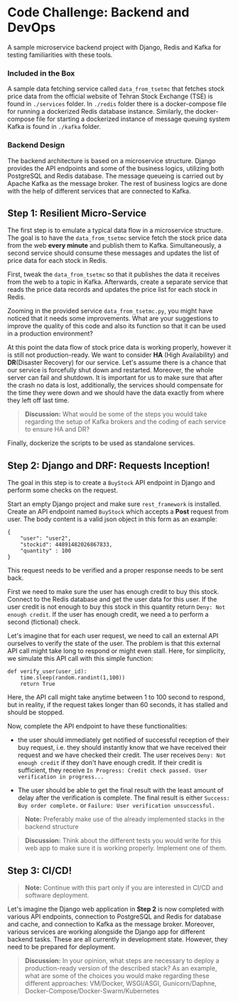# Code Challenge: Backend and DevOps
A sample microservice backend project with Django, Redis and Kafka for testing familiarities with these tools.

### Included in the Box

A sample data fetching service called `data_from_tsetmc` that fetches stock price data from the official website of Tehran Stock Exchange (TSE) is found in `./services` folder. In `./redis` folder there is a docker-compose file for running a dockerized Redis database instance. Similarly, the docker-compose file for starting a dockerized instance of message queuing system Kafka is found in `./kafka` folder.

### Backend Design

The backend architecture is based on a microservice structure. Django provides the API endpoints and some of the business logics, utilizing both PostgreSQL and Redis database. The message queueing is carried out by Apache Kafka as the message broker. The rest of business logics are done with the help of different services that are connected to Kafka. 


## Step 1: Resilient Micro-Service

The first step is to emulate a typical data flow in a microservice structure. The goal is to have the `data_from_tsetmc` service fetch the stock price data from the web **every minute** and publish them to Kafka. Simultaneously, a second service should consume these messages and updates the list of price data for each stock in Redis. 

First, tweak the `data_from_tsetmc` so that it publishes the data it receives from the web to a topic in Kafka. Afterwards, create a separate service that reads the price data records and updates the price list for each stock in Redis.

Zooming in the provided service `data_from_tsetmc.py`, you might have noticed that it needs some improvements. What are your suggestions to improve the quality of this code and also its function so that it can be used in a production environment?

At this point the data flow of stock price data is working properly, however it is still not production-ready. We want to consider **HA** (High Availability) and **DR**(Disaster Recovery) for our service. Let's assume there is a chance that our service is forcefully shut down and restarted. Moreover, the whole server can fail and shutdown. It is important for us to make sure that after the crash no data is lost, additionally, the services should compensate for the time they were down and we should have the data exactly from where they left off last time.

> **Discussion:** What would be some of the steps you would take regarding the setup of Kafka brokers and the coding of each service to ensure HA and DR?

Finally, dockerize the scripts to be used as standalone services.

## Step 2: Django and DRF: Requests Inception!

The goal in this step is to create a `BuyStock` API endpoint in Django and perform some checks on the request.

Start an empty Django project and make sure `rest_framework` is installed. Create an API endpoint named `BuyStock` which accepts a **Post** request  from user. The body content is a valid json object in this form as an example:

```
{ 
	"user": "user2", 
	"stockid": 44891482026867833, 
	"quantity" : 100 
}
```
This request needs to be verified and a proper response needs to be sent back. 

First we need to make sure the user has enough credit to buy this stock. Connect to the Redis database and get the user data for this user. If the user credit is not enough to buy this stock in this quantity return `Deny: Not enough credit`. If the user has enough credit, we need a to perform a second (fictional) check.

Let's imagine that for each user request, we need to call an external API ourselves to verify the state of the user. The problem is that this external API call might take long to respond or might even stall. Here, for simplicity, we simulate this API call with this simple function:

```
def verify_user(user_id):
	time.sleep(random.randint(1,100))
	return True
```
Here, the API call might take anytime between 1 to 100 second to respond, but in reality, if the request takes longer than 60 seconds, it has stalled and should be stopped. 

Now, complete the API endpoint to have these functionalities:

- the user should immediately get notified of successful reception of their buy request, i.e. they should instantly know that we have received their request and we have checked their credit. The user receives `Deny: Not enough credit` if they don't have enough credit. If their credit is sufficient, they receive `In Progress: Credit check passed. User verification in progress...`

- The user should be able to get the final result with the least amount of delay after the verification is complete. The final result is either `Success: Buy order complete.` or `Failure: User verification unsuccessful.`

> **Note:** Preferably make use of the already implemented stacks in the backend structure

> **Discussion:** Think about the different tests you would write for this web app to make sure it is working properly. Implement one of them. 



## Step 3: CI/CD!

> **Note:** Continue with this part only if you are interested in CI/CD and software deployment.

Let's imagine the Django web application in **Step 2** is now completed with various API endpoints, connection to PostgreSQL and Redis for database and cache, and connection to Kafka as the message broker. Moreover, various services are working alongside the Django app for different backend tasks. These are all currently in development state. However, they need to be prepared for deployment. 

> **Discussion:** In your opinion, what steps are necessary to deploy a production-ready version of the described stack? As an example, what are some of the choices you would make regarding these different approaches: VM/Docker, WSGI/ASGI, Gunicorn/Daphne, Docker-Compose/Docker-Swarm/Kubernetes



